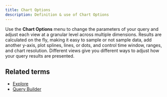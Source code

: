 ```yaml
---
title: Chart Options 
description: Definition & use of Chart Options 
---
```

Use the **Chart Options** menu to change the parameters of your query and adjust each view at a granular level across multiple dimensions. Results are calculated on the fly, making it easy to sample or not sample data, add another y-axis, plot splines, lines, or dots, and control time window, ranges, and chart resolution. Different views give you different ways to adjust how your query results are presented.  

## Related terms

- [Explore](../explore)
- [Query Builder](https://scuba.atlassian.net/wiki/spaces/LEXICON/pages/1302364771/Query+Builder+interactive)
